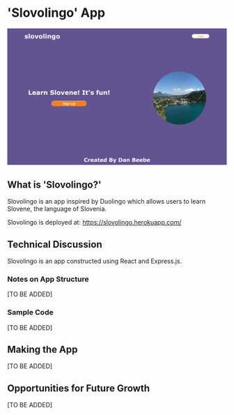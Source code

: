 # 'Slovolingo' App

<img src="images/welcome-image.png" width="800px">

## What is 'Slovolingo?'

Slovolingo is an app inspired by Duolingo which allows users to learn Slovene, the language of Slovenia.

Slovolingo is deployed at: https://slovolingo.herokuapp.com/

## Technical Discussion

Slovolingo is an app constructed using React and Express.js.

### Notes on App Structure

[TO BE ADDED]

### Sample Code

[TO BE ADDED]

## Making the App

[TO BE ADDED]

## Opportunities for Future Growth

[TO BE ADDED]




